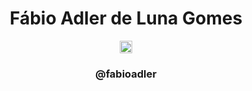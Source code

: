 <div align="center">
    <h1>Fábio Adler de Luna Gomes</h1>
</div>
<div align="center">
    <div>
        <p><img src="https://www.freepnglogos.com/uploads/logo-ig-png/logo-ig-stunning-instagram-logo-vector-download-for-new-7.png" height="20px" width="20px">
        <h3>@fabioadler</h3></p>
    </div>
</div>